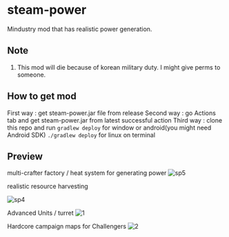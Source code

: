 # steam-power
Mindustry mod that has realistic power generation.

Note
----
1. This mod will die because of korean military duty.
   I might give perms to someone.
   
How to get mod
----
First way : get steam-power.jar file from release
Second way : go Actions tab and get steam-power.jar from latest successful action
Third way : clone this repo and run
    `gradlew deploy` for window or android(you might need Android SDK)
    `./gradlew deploy` for linux
on terminal

Preview
-----------
multi-crafter factory / heat system for generating power
![sp5](https://user-images.githubusercontent.com/46671397/95201076-5e591380-081a-11eb-82b5-016d5373d54c.png)

realistic resource harvesting

![sp4](https://user-images.githubusercontent.com/46671397/95201071-5c8f5000-081a-11eb-853f-36eb30574209.png)

Advanced Units / turret
![1](https://user-images.githubusercontent.com/46671397/95201024-4d100700-081a-11eb-95ff-f4d927f6c68e.png)

Hardcore campaign maps for Challengers
![2](https://user-images.githubusercontent.com/46671397/95203038-24d5d780-081d-11eb-9fa8-58e544f78a48.png)
